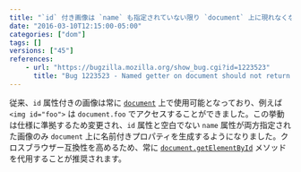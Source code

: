 ```yaml
---
title: "`id` 付き画像は `name` も指定されていない限り `document` 上に現れなくなりました"
date: "2016-03-10T12:15:00-05:00"
categories: ["dom"]
tags: []
versions: ["45"]
references:
    - url: "https://bugzilla.mozilla.org/show_bug.cgi?id=1223523"
      title: "Bug 1223523 - Named getter on document should not return images with empty name"
---
```

従来、`id` 属性付きの画像は常に [`document`](https://developer.mozilla.org/docs/Web/API/Document) 上で使用可能となっており、例えば `<img id="foo">` は `document.foo` でアクセスすることができました。この挙動は仕様に準拠するため変更され、`id` 属性と空白でない `name` 属性が両方指定された画像のみ `document` 上に名前付きプロパティを生成するようになりました。クロスブラウザー互換性を高めるため、常に [`document.getElementById`](https://developer.mozilla.org/docs/Web/API/Document/getElementById) メソッドを代用することが推奨されます。

